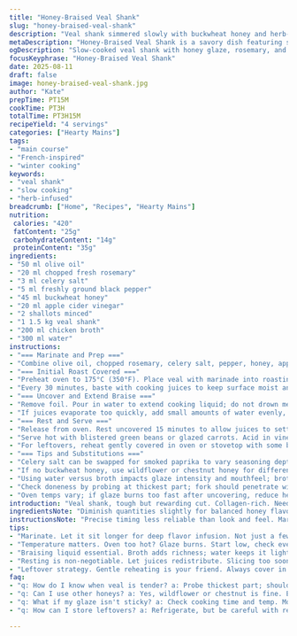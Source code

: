 ```yaml
---
title: "Honey-Braised Veal Shank"
slug: "honey-braised-veal-shank"
description: "Veal shank simmered slowly with buckwheat honey and herb-infused olive oil. Marinated hours, roasted covered then uncovered to build layers of flavor and gelatinous texture. Raspberry vinegar replaced with apple cider for sharper acidity. Mint swapped to rosemary for earthier herb notes. Garlic replaced by shallots for gentle sweetness. Slow braise with intermittent glazing for glossy finish. Adjust water and broth for pan juices. Cook time tuned by feel not clock. Serve sliced, bathing in reduced jus alongside lightly steamed green beans or carrots to balance richness."
metaDescription: "Honey-Braised Veal Shank is a savory dish featuring slow-cooked veal with a sweet honey glaze and earthy rosemary notes."
ogDescription: "Slow-cooked veal shank with honey glaze, rosemary, and apple cider vinegar brings depth to your table. Perfect for a hearty meal."
focusKeyphrase: "Honey-Braised Veal Shank"
date: 2025-08-11
draft: false
image: honey-braised-veal-shank.jpg
author: "Kate"
prepTime: PT15M
cookTime: PT3H
totalTime: PT3H15M
recipeYield: "4 servings"
categories: ["Hearty Mains"]
tags:
- "main course"
- "French-inspired"
- "winter cooking"
keywords:
- "veal shank"
- "slow cooking"
- "herb-infused"
breadcrumb: ["Home", "Recipes", "Hearty Mains"]
nutrition: 
 calories: "420"
 fatContent: "25g"
 carbohydrateContent: "14g"
 proteinContent: "35g"
ingredients:
- "50 ml olive oil"
- "20 ml chopped fresh rosemary"
- "3 ml celery salt"
- "5 ml freshly ground black pepper"
- "45 ml buckwheat honey"
- "20 ml apple cider vinegar"
- "2 shallots minced"
- "1 1.5 kg veal shank"
- "200 ml chicken broth"
- "300 ml water"
instructions:
- "=== Marinate and Prep ==="
- "Combine olive oil, chopped rosemary, celery salt, pepper, honey, apple cider vinegar, and minced shallots in bowl. Pour over veal shank. Cover and refrigerate 2 to 3 hours—longer for boldness but watch mint substitute's potency or rosemary will overpower. Pat shank dry before roasting; wet surface steams instead of browns."
- "=== Initial Roast Covered ==="
- "Preheat oven to 175°C (350°F). Place veal with marinade into roasting pan. Add chicken broth only. Cover tightly with foil to trap moisture and melt connective tissues slowly. Roast 1 hour 50 minutes. Spongy, yielding texture near bone signals collagen breakdown."
- "Every 30 minutes, baste with cooking juices to keep surface moist and honey caramelizing gently."
- "=== Uncover and Extend Braise ==="
- "Remove foil. Pour in water to extend cooking liquid; do not drown meat. Roast uncovered 1 hour 10 minutes, basting periodically. Visible reduction of liquid and surface tautness cues final stage. Skin begins sheen, sticky and set from honey glaze."
- "If juices evaporate too quickly, add small amounts of water evenly, avoiding dilution of flavors."
- "=== Rest and Serve ==="
- "Release from oven. Rest uncovered 15 minutes to allow juices to settle. Slice across grain; tender strands should fall apart subtly but hold shape. Pour pan juices liberally over slices."
- "Serve hot with blistered green beans or glazed carrots. Acid in vinegar cuts honey’s stickiness. Rosemary’s piney notes give earth balance. "
- "For leftovers, reheat gently covered in oven or stovetop with some broth to keep moist. Overheating dries meat."
- "=== Tips and Substitutions ==="
- "Celery salt can be swapped for smoked paprika to vary seasoning depth; elevates sweetness differently. Shallots add mellow background where garlic might dominate; swap carefully."
- "If no buckwheat honey, use wildflower or chestnut honey for different aroma but expect lighter color glaze."
- "Using water versus broth impacts glaze intensity and mouthfeel; broth fattiness draws richness from veal fat."
- "Check doneness by probing at thickest part; fork should penetrate with pleasant resistance but not mushy. Avoid undercooking connective tissues—they need time to break down."
- "Oven temps vary; if glaze burns too fast after uncovering, reduce heat slightly or tent loosely with foil."
introduction: "Veal shank, tough but rewarding cut. Collagen-rich. Needs low, slow fire, patience over speed. Honey glaze adds sticky-sweet punch tempered by herbs and acid. Rosemary picks through rustic richness better than mint’s brightness here. Apple cider vinegar sharper bite than raspberry's fruity sweetness. Slow roasting in broth keeps meat moist. Uncovering mid-way helps build color and texture. Marinating softens fibers and infuses honey-herb flavors deep, but don't rush. You’ll notice sweet aroma turns syrupy as crust forms. Cook hours, not minutes. Watch juices, baste often. Let meat speak after resting. Slicing reveals tender strands still firm. Serve with crisp veggies that cut richness. Proper timing essential—or tough, dry result. Know your oven, trust your senses."
ingredientsNote: "Diminish quantities slightly for balanced honey flavor without sugary overtake. Rosemary instead of mint provides earthiness, complements gamey veal better. Celery salt adds subtle vegetal undertone; smoked paprika can be alternate for smoky complexity. Shallots fine mince instead of garlic softens allium sharpness. Buckwheat honey most distinctive, but use what’s on hand—expect variance in glaze color. Broth may be homemade or store-bought; low-sodium preferred to control saltiness. Water introduced halfway to lengthen braising liquid and encourage glaze concentration, avoid drying. Measure seasoning roughly; aim to taste mid-marinade stage and adjust next time accordingly."
instructionsNote: "Precise timing less reliable than look and feel. Marinade long enough to let honey dissolve into meat fibers; refrigerate covered for at least two hours. Roasting low temp breaks down connective tissue slowly, avoids tough crust or drying. Cover tightly to trap steam and collagen extraction. Basting takes priority — spoon juices often to maintain moisture and build glaze. Remove foil to allow caramelization and reduce liquid to glossy sauce. Watch carefully; too dry means tough crust. Add small water increments rather than all at once to maintain flavor concentration. Rest meat uncovered—surface firm to touch but juices still visible beneath. Slice thin or thick depending on texture, serve immediately. Leftovers require gentle reheating, preferably covered with broth to prevent drying. Simple veggie side helps balance honey richness. Don't rush any step; this cut demands patience."
tips:
- "Marinate. Let it sit longer for deep flavor infusion. Not just a few hours; overnight might be best. Monitor rosemary; can overpower if too much. Garlic swapped for shallots makes a difference—gentler sweetness."
- "Temperature matters. Oven too hot? Glaze burns. Start low, check every so often. Baste to keep moisture. Glisten and stickiness are what you want. Anticipate gradual changes—meat texture shifts tell you the story."
- "Braising liquid essential. Broth adds richness; water keeps it light. Balance is key—don't drown. Add in stages. Too much at once dilutes flavors. Juices concentrate as the process continues. Watch the appearance; sheen means progress."
- "Resting is non-negotiable. Let juices redistribute. Slicing too soon leads to dryness. 15 minutes uncovered is critical. Look for subtle firmness; you want tender but intact strands. Avoid rushing; each step counts."
- "Leftover strategy. Gentle reheating is your friend. Always cover in broth to prevent drying out. Stovetop, oven, both work. Adjust heat; low is best. Check regularly; texture should remain inviting."
faq:
- "q: How do I know when veal is tender? a: Probe thickest part; should yield to fork, not mushy. Feel the resistance. Visual cues; meat should glisten. Juicy appearance signals doneness."
- "q: Can I use other honeys? a: Yes, wildflower or chestnut is fine. Expect lighter glaze. Color varies by honey type. Flavor too; adjust quantities to taste. Monitor sweetness level."
- "q: What if my glaze isn't sticky? a: Check cooking time and temp. More basting might help. Reduce liquid down further. Keep an eye on your oven; burn risk increases when uncovering."
- "q: How can I store leftovers? a: Refrigerate, but be careful with reheating. Options include stovetop covered with broth or oven slowly. Avoid direct heat. Maintain moisture; that’s the goal."

---
```

